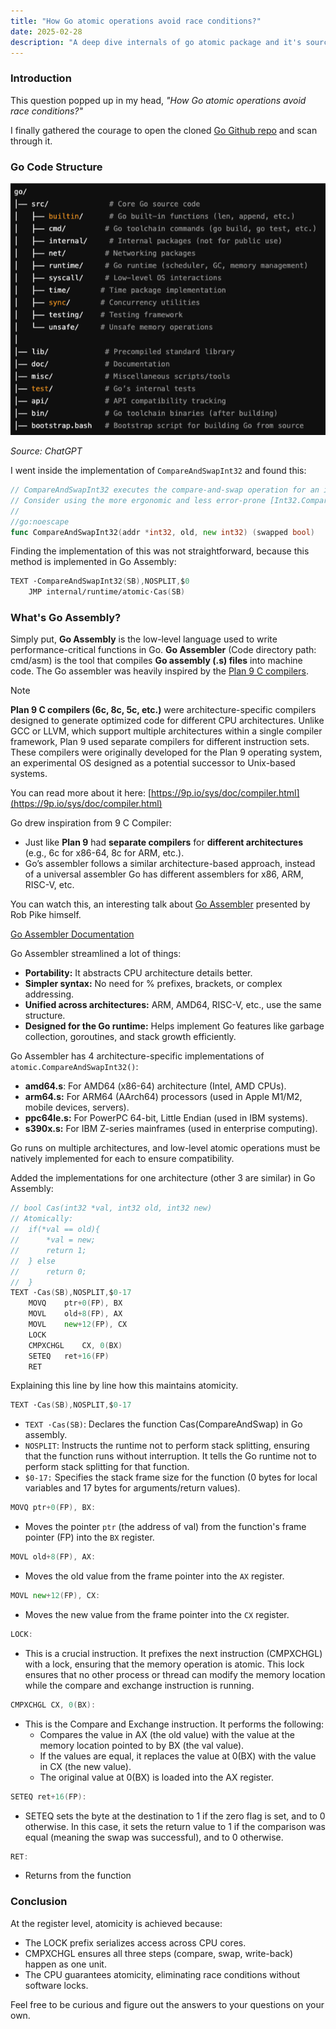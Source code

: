 ```yaml
---
title: "How Go atomic operations avoid race conditions?"
date: 2025-02-28
description: "A deep dive internals of go atomic package and it's source code"
---
```


### Introduction
This question popped up in my head, _"How Go atomic operations avoid race conditions?"_

I finally gathered the courage to open the cloned [Go Github repo](https://github.com/golang/go) and scan through it.

### Go Code Structure 
![Go code structure](../assets/assets_2/go_structure.png)

_Source: ChatGPT_

I went inside the implementation of `CompareAndSwapInt32` and found this:

```go title="src/sync/atomic/doc.go"
// CompareAndSwapInt32 executes the compare-and-swap operation for an int32 value.
// Consider using the more ergonomic and less error-prone [Int32.CompareAndSwap] instead.
//
//go:noescape
func CompareAndSwapInt32(addr *int32, old, new int32) (swapped bool)
```

Finding the implementation of this was not straightforward, because this method is implemented in Go Assembly:
```go title="src/sync/atomic/asm.s"
TEXT ·CompareAndSwapInt32(SB),NOSPLIT,$0
	JMP	internal∕runtime∕atomic·Cas(SB)
```

### What's Go Assembly?
Simply put, **Go Assembly** is the low-level language used to write performance-critical functions in Go.
**Go Assembler** (Code directory path: cmd/asm) is the tool that compiles **Go assembly (.s) files** into machine code.
The Go assembler was heavily inspired by the [Plan 9 C compilers](https://9p.io/sys/doc/compiler.html).

> [!NOTE]
> **Plan 9 C compilers (6c, 8c, 5c, etc.)** were architecture-specific compilers designed to generate optimized code for different CPU architectures. Unlike GCC or LLVM, which support multiple architectures within a single compiler framework, Plan 9 used separate compilers for different instruction sets. These compilers were originally developed for the Plan 9 operating system, an experimental OS designed as a potential successor to Unix-based systems.
> 
> You can read more about it here: [https://9p.io/sys/doc/compiler.html](https://9p.io/sys/doc/compiler.html)

Go drew inspiration from 9 C Compiler:
- Just like **Plan 9** had **separate compilers** for **different architectures** (e.g., 6c for x86-64, 8c for ARM, etc.).
- Go’s assembler follows a similar architecture-based approach, instead of a universal assembler Go has different assemblers for x86, ARM, RISC-V, etc.

You can watch this, an interesting talk about [Go Assembler](https://www.youtube.com/watch?v=KINIAgRpkDA) presented by Rob Pike himself.

[Go Assembler Documentation](https://go.dev/doc/asm)

Go Assembler streamlined a lot of things:
- **Portability:** It abstracts CPU architecture details better.
- **Simpler syntax:** No need for % prefixes, brackets, or complex addressing.
- **Unified across architectures:** ARM, AMD64, RISC-V, etc., use the same structure.
- **Designed for the Go runtime:** Helps implement Go features like garbage collection, goroutines, and stack growth efficiently.


Go Assembler has 4 architecture-specific implementations of `atomic.CompareAndSwapInt32()`:
- **amd64.s**: For AMD64 (x86-64) architecture (Intel, AMD CPUs).
- **arm64.s:** For ARM64 (AArch64) processors (used in Apple M1/M2, mobile devices, servers).
- **ppc64le.s:** For PowerPC 64-bit, Little Endian (used in IBM systems).
- **s390x.s:** For IBM Z-series mainframes (used in enterprise computing).

Go runs on multiple architectures, and low-level atomic operations must be natively implemented for each to ensure compatibility.

Added the implementations for one architecture (other 3 are similar) in Go Assembly:


```go title="src/internal/runtime/atomic/atomic_amd64.s"
// bool Cas(int32 *val, int32 old, int32 new)
// Atomically:
//	if(*val == old){
//		*val = new;
//		return 1;
//	} else
//		return 0;
//  }
TEXT ·Cas(SB),NOSPLIT,$0-17
	MOVQ	ptr+0(FP), BX
	MOVL	old+8(FP), AX
	MOVL	new+12(FP), CX
	LOCK
	CMPXCHGL	CX, 0(BX)
	SETEQ	ret+16(FP)
	RET
```
Explaining this line by line how this maintains atomicity.

```go
TEXT ·Cas(SB),NOSPLIT,$0-17
```
- `TEXT ·Cas(SB)`: Declares the function Cas(CompareAndSwap) in Go assembly.
- `NOSPLIT`: Instructs the runtime not to perform stack splitting, ensuring that the function runs without interruption. It tells the Go runtime not to perform stack splitting for that function. 
- `$0-17:` Specifies the stack frame size for the function (0 bytes for local variables and 17 bytes for arguments/return values).


```go
MOVQ ptr+0(FP), BX:
```
- Moves the pointer `ptr` (the address of val) from the function's frame pointer (FP) into the `BX` register.
```go
MOVL old+8(FP), AX:
```
- Moves the old value from the frame pointer into the `AX` register.
```go
MOVL new+12(FP), CX:
```
- Moves the new value from the frame pointer into the `CX` register.
```go
LOCK:
```
- This is a crucial instruction. It prefixes the next instruction (CMPXCHGL) with a lock, ensuring that the memory operation is atomic. This lock ensures that no other process or thread can modify the memory location while the compare and exchange instruction is running.
```go
CMPXCHGL CX, 0(BX):
```
- This is the Compare and Exchange instruction. It performs the following:
	- Compares the value in AX (the old value) with the value at the memory location pointed to by BX (the val value).
	- If the values are equal, it replaces the value at 0(BX) with the value in CX (the new value).
	- The original value at 0(BX) is loaded into the AX register.
```go
SETEQ ret+16(FP):
```
- SETEQ sets the byte at the destination to 1 if the zero flag is set, and to 0 otherwise. In this case, it sets the return value to 1 if the comparison was equal (meaning the swap was successful), and to 0 otherwise.
```go
RET:
```
- Returns from the function


### Conclusion

At the register level, atomicity is achieved because:
- The LOCK prefix serializes access across CPU cores.
- CMPXCHGL ensures all three steps (compare, swap, write-back) happen as one unit.
- The CPU guarantees atomicity, eliminating race conditions without software locks.

Feel free to be curious and figure out the answers to your questions on your own.